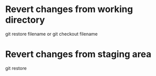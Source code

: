# Revert changes from working directory 
git restore  filename or git checkout filename 

# Revert changes from staging area 
git restore 
